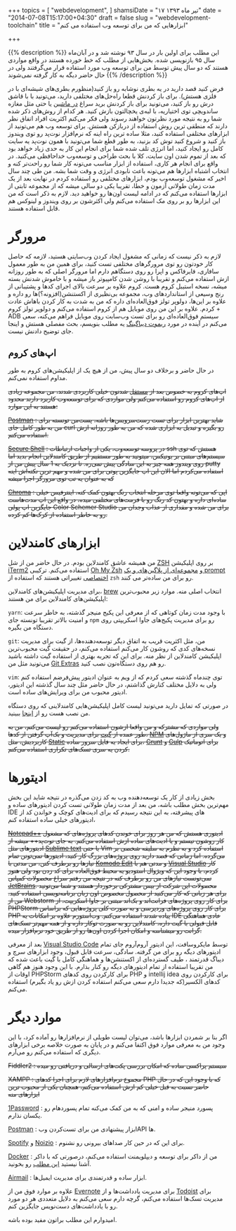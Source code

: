 +++
topics = [
  "webdevelopment",
]
shamsiDate = "۱۷ تیر ماه ۱۳۹۳"
date = "2014-07-08T15:17:00+04:30"
draft = false
slug = "webdevelopment-toolchain"
title = "ابزارهایی که من برای توسعه وب استفاده می کنم"

+++

{{% description %}}
این مطلب برای اولین بار در سال ۹۳ نوشته شد و در آبان‌ماه سال ۹۵ بازنویسی شده. بخش‌هایی از مطلب که خط خورده هستند در واقع مواردی هستند که
دو سال پیش توسط من برای توسعه وب مورد استفاده قرار می‌گرفتند ولی در حال حاضر دیگه به کار گرفته نمی‌شوند
{{% /description %}}

فرض کنید قصد دارید در یه بطری نوشابه رو باز کنید(منظورم بطری‌های شیشه‌ای با در فلزی هستش). برای باز کردنش قطعا راه‌حل‌های مختلفی دارید، می‌تونید با با قاشق درش رو باز کنید، می‌تونید برای باز کردنش برید سراغ [در ماشین](http://baghbagho.com/open-coke-with-car-door/)  یا حتی مثل مغازه ساندویچی توی اختیاریه، با لبه‌ی یخچالتون بازش کنید. هر کدام از روش‌های ذکر شده شما رو به نتیجه مورد نظرتون خواهند رسوند ولی فکر می‌کنم اکثریت افراد اتفاق نظر دارند که منطقی ترین روش استفاده از دربازکن هستش.
برای توسعه وب هم می‌تونید از ابزارهای مختلفی استفاده کنید، مثلا ساده ترین راه اینه که نرم‌افزار نوت‌پد رو توی ویندوز باز کنید و شروع کنید توش کد بزنید، به طور قطع شما می‌تونید با همون نوت‌پد یه سایت کامل رو ایجاد کنید، اما انرژی تلف شده شما برای انجام این کار به حدی زیاد خواهد بود که بعد از تموم شدن اون سایت، کلا با بحث طراحی و توسعه‌وب خداحافظی می‌کنید. در واقع برای انجام هر کاری، استفاده از ابزار مناسب می‌تونه کار شما رو راحت‌تر کنه و انتخاب اشتباه ابزارها هم می‌تونه باعث نابودی انرژی و وقت شما بشه. من طی چند سال اخیر که مشغول توسعه‌وب بودم، ابزارهای مختلفی رو استفاده کردم در نهایت بعد از یک مدت زمان طولانی آزمون و خطا، تقریبا یکی دو سالی میشه که از مجموعه ثابتی از ابزارها استفاده می‌کنم که در ادامه لیست اون‌ها رو خواهید دید. لازم به ذکر است که من این ابزارها رو بر روی مک استفاده می‌کنم ولی اکثرشون بر روی ویندوز و لینوکس هم قابل استفاده هستند.

# مرورگر
لازم به ذکر نیست که زمانی که مشغول ایجاد کردن وب‌سایتی هستید، لازمه که حاصل کار خودتون رو توی مرورگرهای مختلفی تست کنید، برای همین من به طور معمول سافاری، فایرفاکس و اپرا رو روی دستگاهم دارم اما مرورگر اصلی که به طور روزانه ازش استفاده می‌کنم و تقریبا با روشن شدن کامپیوتر باز میشه و با خاموش شدنش بسته میشه، نسخه استیبل کروم هست. کروم علاوه بر سرعت بالای اجرای کدها و پشتیبانی از رنج وسیعی از استانداردهای وب، مجموعه بی‌نظیری از اکستنشن(افزونه؟)ها رو داره و علاوه بر این‌ها، دولوپر تولز فوق‌العاده‌ای داره که من به شدت به کار کردن باهاش عادت کردم.
علاوه بر این من روی موبایل هم از کروم استفاده می‌کنم و دولوپر تولز کروم + ADB سیستم فوق‌العاده‌ای رو برای تست وب‌سابت روی موبایل فراهم می‌کنه، سعی می‌کنم در آینده در مورد [ریموت دیباگینگ](https://developer.chrome.com/devtools/docs/remote-debugging) یه مطلب بنویسم، بحث مفصلی هستش و اینجا جای توضیح دادنش نیست.

## اپ‌های کروم

در حال حاضر و برخلاف دو سال پیش، من از هیچ یک از اپلیکیشن‌های کروم به طور مداوم استفاده نمی‌کنم.

~~اپ‌های کروم به خصوص بعد از [مستقل](http://lifehacker.com/new-chrome-apps-run-on-your-desktop-offline-and-outsid-1258080268) شدنون خیلی کاربردی شدند، من مجموعه زیادی از اپ‌های کروم رو استفاده می‌کنم ولی مواردی که برای توسعه‌وب کاربرد دارند محدود هستند به این موارد:~~

~~[Postman](https://chrome.google.com/webstore/detail/postman-rest-client-packa/fhbjgbiflinjbdggehcddcbncdddomop) : شاید بهترین ابزار برای تست رست‌سرویس‌ها باشه، پست‌من تونسته برای من به طور کامل جای curl رو بگیره و تبدیل به ابزاری شده که من به طور روزانه ازش استفاده می‌کنم.~~

~~[Secure Shell](https://chrome.google.com/webstore/detail/pnhechapfaindjhompbnflcldabbghjo) : در پروسه توسعه‌وب، یکی از واجبات ارتباطات ssh هستش که توی سیستم‌های مبتنی بر یونیکس، میتونید به طور مستقیم از طریق کامندلاین انجام بدید اما روی ویندوز همه چیز به این سادگی پیش نمی‌ره. تا نزدیک به 1 سال پیش من از putty استفاده می‌کردم اما الان این اپ جایگزین پوتی برای من شده و مهم ترین نکته‌اش اینه که به عنوان یه تب توی مرورگر اجرا میشه~~

~~[Chroma](https://chrome.google.com/webstore/detail/gefgglgjdlddcpcapigheknbacbmmggp) : اپی که می‌تونه واقعا توی مرحله انتخاب رنگ بهتون کمک کنه، اینترفیس خیلی ساده‌ای داره و بهتون کد رنگ رو با فرمت‌های مختلفی میده، در واقع این اپ مدت‌هاست جایگزین اپ پولی Color Schemer Studio برای من شده و مقداری از عذاب وجدان من رو به خاطر استفاده از کرک‌ها کم کرده.~~

# ابزارهای کامندلاین
من همیشه عاشق کامندلاین بودم. در حال حاضر من از شل [ZSH](http://www.zsh.org/) بر روی اپلیکیشن [iTerm2](https://www.iterm2.com) استفاده می‌کنم. 
ترکیبی [Oh My Zsh](https://github.com/robbyrussell/oh-my-zsh) و [مجموعه‌ای از پلاگین‌های و یک prompt اختصاصی](https://gist.github.com/alireza-ahmadi/d7d6c04d9801c89dfe33ed8d29323c3e)
تغییراتی هستند که استفاده از `zsh` رو برای من ساده‌تر می کنند.

برای مدیریت اپلیکیشن‌های کامندلاین، [brew](http://brew.sh/) انتخاب اصلی منه. موارد زیر محبوب‌ترین اپلیکیشن‌های کامندلاین برای من هستند:

`yarn`: با وجود مدت زمان کوتاهی که از معرفی این پکیج منیجر گذشته، به خاطر سرعت و امنیت بالاتر تقریبا تونسته جای `npm` رو برای مدیریت پکیج‌های جاوا اسکریپتی روی دستگاه من بگیره.

‍`git`: من، مثل اکثریت قریب به اتفاق دیگر توسعه‌دهنده‌ها، از گیت برای مدیریت نسخه‌های کدی که روشون کار می‌کنم استفاده می‌کنم، در حقیقت گیت محبوب‌ترین اپلیکیشن کامندلاین از نظر منه. برای این که
تجربه بهتری از استفاده گیت داشته باشید می‌تونید مثل من [Git Extras](https://github.com/tj/git-extras) رو هم روی دستگاه‌تون نصب کنید.

‍‍`vim`: توی چندماه گذشته سعی کردم که از ویم به عنوان ادیتور پیش‌فرضم استفاده کنم ولی به دلایل مختلف کنارش گذاشتم، در حال حاضر مثل چند سال گذشته این 
ادیتور، ادیتور محبوب من برای ویرایش‌های ساده است.

در صورتی که تمایل دارید می‌تونید لیست کامل اپلیکیشن‌هایی کامندلاینی که روی دستگاه من نصب هست رو از [اینجا](https://gist.github.com/alireza-ahmadi/a2799c8e9512b785402078c7a9b6eae6) ببینید.

~~ولی مواردی که مشترکه و من واقعا ازشون استفاده می‌کنم رو لیست می‌کنم، من به طور عمده از [گیت](http://git-scm.com/) برای مدیریت و بک‌آپ گرفتن از کدها، [NPM](http://npmjs.org) و یک سری از ماژول‌های کاربردیش، مثل [Static](http://npmjs.org/package/node-static) برای ایجاد یه فایل سرور ساده، [Grunt](https://www.npmjs.org/package/grunt) و [Gulp](https://www.npmjs.org/package/gulp) برای اتوماتیک کردن یه سری تسک‌های تکراری استفاده می‌کنم.~~

# ادیتورها
بخش زیادی از کار یک توسعه‌دهنده وب به کد زدن می‌گذره در نتیجه شاید این بخش مهم‌ترین بخش مطلب باشه، من بعد از مدت زمان طولانی تست کردن ادیتورهای ساده و IDE های پیشرفته، به این نتیجه رسیدم که برای ادیت‌های کوچک و خواندن کد از ادیتورهای خیلی ساده استفاده کنم،

~~[Notepad++](http://notepad-plus-plus.org/) ادیتوری هستش که من هر روز برای خوندن کدهای پروژه‌های که مشغول کار روشون نیستم و یا ادیت‌های ساده ازش استفاده می‌کنم. به جای نوت‌پد++ میشه از ادیتورهای مثل [Sublime text](http://www.sublimetext.com/) یا حتی Vim استفاده کرد و به نظرم به سلیقه شخصی بر می‌گرده.
اما زمانی که قصد دارید روی پروژه‌های بزرگ کار کنید، ادیتورها نمی‌تونن تمام نیازها رو برطرف کنن، من مدتی با [Komodo Edit](http://komodoide.com/komodo-edit/) و مدتی هم با [Visual Studio](http://www.visualstudio.com/) کار کردم، با وجود این که ویژوال استودیو یه محیط فوق‌العاده برای کد زدن بود ولی هنوز نمی‌تونست نیازهای من رو برطرف کنه در نتیجه من رفتم سراغ محصولات کمپانی [JetBrains](http://www.jetbrains.com/). محصولات این شرکت از بیس مشترکی برخوردار هستند و شما می‌تونید برای هر زبانی که کار می‌کنید از محصول مخصوص اون زبان برنامه‌نویسی استفاده کنید. من از Webstorm برای کار روی پروژه‌های فرانت‌اند و بک‌اند مبتنی بر جاوا اسکریپت، از PHPStorm برای کار روی پروژه‌های وردپرسی و به صورت کلی پروژه‌هایی که براساس PHP پیاده شدند استفاده می‌کنم. وب‌استورم علاوه بر امکانات یه IDE عادی هماهنگی قابل قبولی با گیت داره، کامندلاین رو به صورت توکار داره و از همه مهم‌تر تسک‌های گرانت رو میشناسه و امکان اجرا کردن اون‌ها رو از طریق خود نرم‌افزار میده.~~

بعد از معرفی [Visual Studio Code](http://code.visualstudio.com/) توسط مایکروسافت، این ادیتور آروم‌آروم جای تمام ادیتورهای دیگه رو برای من گرفته. سادگی، سرعت قابل قبول، وجود ابزارهای سرچ و دیباگ قدرتمند ، طیف گسترده‌ای از اکستنشن‌ها و هماهنگی کامل با گیت باعث شده که من تقریبا استفاده از تمام ادیتورهای دیگه رو کنار بذارم. با این وجود هنوز هم گاهی اوقات از PHPStorm برای کارکردن روی کدهای PHP و intellij idea برای کارکردن روی کدهای الکسیر(که جدیدا دارم سعی می‌کنم استفاده کردن ازش رو یاد بگیرم) استفاده می‌کنم.

# موارد دیگر
اگر بنا بر شمردن ابزارها باشد، می‌توان لیست طویلی از نرم‌افزارها رو آماده کرد، با این وجود من به معرفی موارد فوق اکتفا می‌کنم و در پایان به صورت خلاصه برخی ابزارهای دیگری که استفاده می‌کنم رو می‌‌آرم.

~~Fiddler2 : سیستم پراکسی ساده که امکان بررسی پکت‌های ارسالی و دریافتی رو میده~~

~~XAMPP : مجموع نرم‌افزارهای لازم برای اجرا کد‌های PHP که با وجود این که در حال حاضر نسبت به قبل خیلی کم ازش استفاده می‌کنم، همچنان یکی از محبوب ترین ابزارهای منه~~

[1Password](https://1password.com/) : پسورد منیجر ساده و امنی که به من کمک می‌کنه تمام پسوردهام رو یکسان نذارم.

[Postman](https://www.getpostman.com) : ابزار پیشنهادی من برای تست‌کردن وبAPI ها. 

[Spotify](https://www.spotify.com/us/) و [Noizio](http://noiz.io/) : برای این که در حین کار صداهای بیرونی رو نشنوم.

[Docker](https://www.docker.com/products/docker) : من از داکر برای توسعه و دیپلویمنت استفاده می‌کنم، درصورتی که با داکر آشنا نیستید [این مطلب](https://www.docker.com/what-docker) رو بخونید.

[Airmail](http://airmailapp.com/) : ابزار ساده و قدرتمندی برای مدیریت ایمیل‌ها.

علاوه بر موارد فوق من از [Evernote](http://evernote.com/) برای مدیریت یادداشت‌ها و از [Todoist](https://todoist.com/) برای مدیریت تسک‌ها استفاده می‌کنم، گرچه دارم سعی می‌کنم به دلایل متعددی
هر دو مورد رو با یادداشت‌های دست‌نویس جایگزین کنم.

امیدوارم این مطلب براتون مفید بوده باشه.
